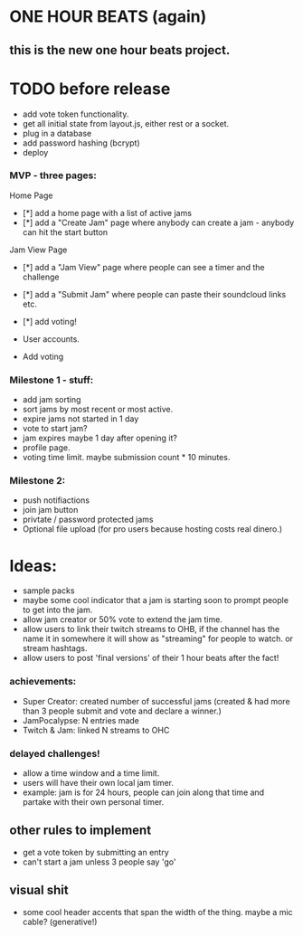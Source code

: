 # ONE HOUR BEATS (again)

## this is the new one hour beats project.

# TODO before release

- add vote token functionality.
- get all initial state from layout.js, either rest or a socket.
- plug in a database
- add password hashing (bcrypt)
- deploy

### MVP - three pages:

Home Page

- [*] add a home page with a list of active jams
- [*] add a "Create Jam" page where anybody can create a jam - anybody can hit the start button

Jam View Page

- [*] add a "Jam View" page where people can see a timer and the challenge
- [*] add a "Submit Jam" where people can paste their soundcloud
  links etc.

- [*] add voting!
- User accounts.
- Add voting

### Milestone 1 - stuff:

- add jam sorting
- sort jams by most recent or most active.
- expire jams not started in 1 day
- vote to start jam?
- jam expires maybe 1 day after opening it?
- profile page.
- voting time limit. maybe submission count \* 10 minutes.

### Milestone 2:

- push notifiactions
- join jam button
- privtate / password protected jams
- Optional file upload (for pro users because hosting costs real dinero.)

# Ideas:

- sample packs
- maybe some cool indicator that a jam is starting soon to prompt people to get into the jam.
- allow jam creator or 50% vote to extend the jam time.
- allow users to link their twitch streams to OHB, if the channel has the name it in somewhere it will show as "streaming" for people to watch. or stream hashtags.
- allow users to post 'final versions' of their 1 hour beats after the fact!

### achievements:

- Super Creator: created number of successful jams (created & had more than 3 people submit and vote and declare a winner.)
- JamPocalypse: N entries made
- Twitch & Jam: linked N streams to OHC

### delayed challenges!

- allow a time window and a time limit.
- users will have their own local jam timer.
- example: jam is for 24 hours, people can join along that time and partake with their own personal timer.

## other rules to implement

- get a vote token by submitting an entry
- can't start a jam unless 3 people say 'go'

## visual shit

- some cool header accents that span the width of the thing. maybe a mic cable? (generative!)
